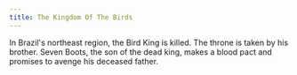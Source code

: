 ```yaml
---
title: The Kingdom Of The Birds
---
```


In Brazil's northeast region, the Bird King is killed. The throne is taken by his brother. Seven Boots, the son of the dead king, makes a blood pact and promises to avenge his deceased father.
